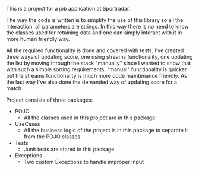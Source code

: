 This is a project for a job application at Sportradar.

The way the code is written is to simplify the use of this library so all the interaction, 
all parameters are strings. In this way there is no need to know the classes used for 
retaining data and one can simply interact with it in more human friendly way.

All the required functionality is done and covered with tests. I've created three ways of updating 
score, one using streams functionality, one updating the list by moving through the 
stack "manually" since I wanted to show that with such a simple sorting requirements, 
"manual" functionality is quicker but the streams functionality is much more code 
maintenance friendly. As the last way I've also done the demanded way of updating score 
for a match. 

Project consists of three packages:
- POJO 
  - All the classes used in this project are in this package.
- UseCases
  - All the business logic of the project is in this package to separate it from the POJO classes.
- Tests
  - Junit tests are stored in this package
- Exceptions
  - Two custom Exceptions to handle improper input